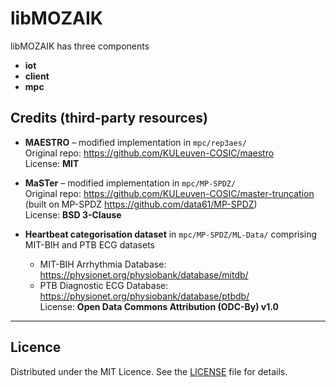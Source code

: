 # libMOZAIK

libMOZAIK has three components
- **iot**
- **client**
- **mpc**

## Credits (third-party resources)

- **MAESTRO** – modified implementation in `mpc/rep3aes/`  
  Original repo: <https://github.com/KULeuven-COSIC/maestro>  
  License: **MIT**

- **MaSTer** – modified implementation in `mpc/MP-SPDZ/`  
  Original repo: <https://github.com/KULeuven-COSIC/master-truncation> (built on MP-SPDZ <https://github.com/data61/MP-SPDZ>)  
  License: **BSD 3-Clause**

- **Heartbeat categorisation dataset** in `mpc/MP-SPDZ/ML-Data/` comprising MIT-BIH and PTB ECG datasets  
  - MIT-BIH Arrhythmia Database: <https://physionet.org/physiobank/database/mitdb/>  
  - PTB Diagnostic ECG Database: <https://physionet.org/physiobank/database/ptbdb/>  
  License: **Open Data Commons Attribution (ODC-By) v1.0**

---

## Licence

Distributed under the MIT Licence. See the [LICENSE](./LICENSE) file for details.